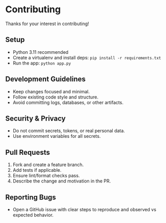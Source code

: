 # Contributing

Thanks for your interest in contributing!

## Setup
- Python 3.11 recommended
- Create a virtualenv and install deps: `pip install -r requirements.txt`
- Run the app: `python app.py`

## Development Guidelines
- Keep changes focused and minimal.
- Follow existing code style and structure.
- Avoid committing logs, databases, or other artifacts.

## Security & Privacy
- Do not commit secrets, tokens, or real personal data.
- Use environment variables for all secrets.

## Pull Requests
1. Fork and create a feature branch.
2. Add tests if applicable.
3. Ensure lint/format checks pass.
4. Describe the change and motivation in the PR.

## Reporting Bugs
- Open a GitHub issue with clear steps to reproduce and observed vs expected behavior.

